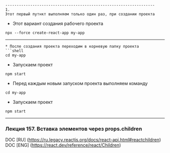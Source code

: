 ```text
------------------------------------------------------------------
1.
Этот первый путнкт выполняем только один раз, при создании проекта 
```
* Этот вариант создания рабочего проекта
```shell
npx --force create-react-app my-app
```
------------------------------------------------------------------
```
* После создания проекта переходим в корневую папку проекта
```shell
cd my-app
```
* Запускаем проект
```shell
npm start
```
* Перед каждым новым запуском проекта выполняем команду
```shell
cd my-app
```
* Запускаем проект
```shell
npm start
```
---
### Лекция 157. Вставка элементов через props.children  

DOC [RU] (https://ru.legacy.reactjs.org/docs/react-api.html#reactchildren)  
DOC [ENG] (https://react.dev/reference/react/Children)